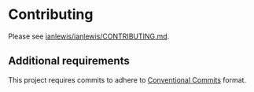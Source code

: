 # Contributing

Please see [ianlewis/ianlewis/CONTRIBUTING.md](https://github.com/ianlewis/ianlewis/blob/main/CONTRIBUTING.md).

## Additional requirements

This project requires commits to adhere to [Conventional Commits] format.

[Conventional Commits]: https://www.conventionalcommits.org/en/v1.0.0/
